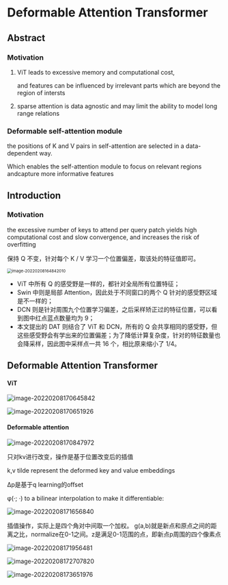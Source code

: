 # Deformable Attention Transformer

## Abstract

### Motivation

1. ViT leads to excessive memory and computational cost, 

   and features can be influenced by irrelevant parts which are beyond the region of intersts

2. sparse attention is data agnostic and may limit the ability to model long range relations

### Deformable self-attention module

the positions of K and V pairs in self-attention are selected in a data-dependent way.

Which enables the self-attention module to focus on relevant regions andcapture more informative features

## Introduction

### Motivation

the excessive number of keys to attend per query patch yields high computational cost and slow convergence, and increases the risk of overfitting



保持 Q 不变，针对每个 K / V 学习一个位置偏差，取该处的特征值即可。

<img src="C:\Users\86133\AppData\Roaming\Typora\typora-user-images\image-20220208164842010.png" alt="image-20220208164842010" style="zoom:67%;" />

- ViT 中所有 Q 的感受野是一样的，都针对全局所有位置特征；
- Swin 中则是局部 Attention，因此处于不同窗口的两个 Q 针对的感受野区域是不一样的；
- DCN 则是针对周围九个位置学习偏差，之后采样矫正过的特征位置，可以看到图中红点蓝点数量均为 9；
- 本文提出的 DAT 则结合了 ViT 和 DCN，所有的 Q 会共享相同的感受野，但这些感受野会有学出来的位置偏差；为了降低计算复杂度，针对的特征数量也会降采样，因此图中采样点一共 16 个，相比原来缩小了 1/4。

## Deformable Attention Transformer

#### ViT

![image-20220208170645842](C:\Users\86133\AppData\Roaming\Typora\typora-user-images\image-20220208170645842.png)

![image-20220208170651926](C:\Users\86133\AppData\Roaming\Typora\typora-user-images\image-20220208170651926.png)

#### Deformable attention

![image-20220208170847972](C:\Users\86133\AppData\Roaming\Typora\typora-user-images\image-20220208170847972.png)

只对kv进行改变，操作是基于位置改变后的插值

k,v tilde represent the deformed key and value embeddings

Δp是基于q learning的offset

φ(·; ·) to a bilinear interpolation to make it differentiable:

![image-20220208171656840](C:\Users\86133\AppData\Roaming\Typora\typora-user-images\image-20220208171656840.png)

插值操作，实际上是四个角对中间取一个加权。 g(a,b)就是新点和原点之间的距离之比，normalize在0-1之间。z是满足0-1范围的点，即新点p周围的四个像素点

![image-20220208171956481](C:\Users\86133\AppData\Roaming\Typora\typora-user-images\image-20220208171956481.png)

![image-20220208172707820](C:\Users\86133\AppData\Roaming\Typora\typora-user-images\image-20220208172707820.png)

![image-20220208173651976](C:\Users\86133\AppData\Roaming\Typora\typora-user-images\image-20220208173651976.png)